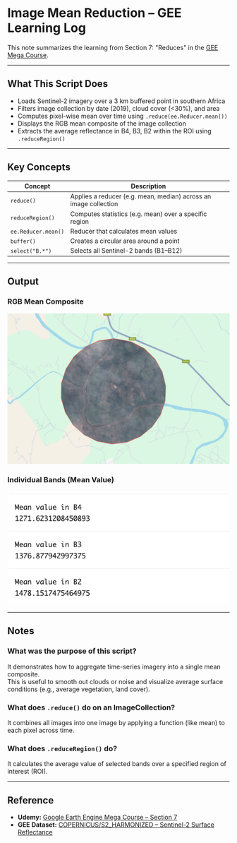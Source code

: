 # Image Mean Reduction – GEE Learning Log

This note summarizes the learning from Section 7: "Reduces" in the [GEE Mega Course](https://www.udemy.com/course/google-earth-engine-gis-remote-sensing/learn/lecture/42661474#overview).

---

## What This Script Does

- Loads Sentinel-2 imagery over a 3 km buffered point in southern Africa
- Filters image collection by date (2019), cloud cover (<30%), and area
- Computes pixel-wise mean over time using `.reduce(ee.Reducer.mean())`
- Displays the RGB mean composite of the image collection
- Extracts the average reflectance in B4, B3, B2 within the ROI using `.reduceRegion()`

---

## Key Concepts

| Concept                 | Description                                                  |
|------------------------|--------------------------------------------------------------|
| `reduce()`             | Applies a reducer (e.g. mean, median) across an image collection |
| `reduceRegion()`       | Computes statistics (e.g. mean) over a specific region        |
| `ee.Reducer.mean()`    | Reducer that calculates mean values                          |
| `buffer()`             | Creates a circular area around a point                       |
| `select("B.*")`        | Selects all Sentinel-2 bands (B1–B12)                        |

---

## Output

### RGB Mean Composite
![Irrigatedfarm Image](map_s2_b432_mean_2019_irrigatedfarm.png)

### Individual Bands (Mean Value)
![Mean Value Image](meanvalue_irrigatedfarm.png)

---

## Notes

### What was the purpose of this script?
It demonstrates how to aggregate time-series imagery into a single mean composite.  
This is useful to smooth out clouds or noise and visualize average surface conditions 
(e.g., average vegetation, land cover).

### What does `.reduce()` do on an ImageCollection? 
It combines all images into one image by applying a function (like mean) to each pixel across time.

### What does `.reduceRegion()` do?
It calculates the average value of selected bands over a specified region of interest (ROI).

---

## Reference

- **Udemy:** [Google Earth Engine Mega Course – Section 7](https://www.udemy.com/course/google-earth-engine-gis-remote-sensing/learn/lecture/42661474)
- **GEE Dataset:** [COPERNICUS/S2_HARMONIZED – Sentinel-2 Surface Reflectance](https://developers.google.com/earth-engine/datasets/catalog/COPERNICUS_S2_HARMONIZED)
